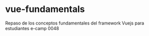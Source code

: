 # vue-fundamentals
Repaso de los conceptos fundamentales del framework Vuejs para estudiantes e-camp 0048
